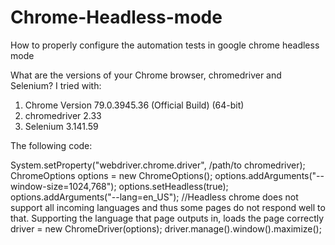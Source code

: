 # Chrome-Headless-mode
How to properly configure the automation tests in google chrome headless mode


What are the versions of your Chrome browser, chromedriver and Selenium? I tried with:

1. Chrome Version 79.0.3945.36 (Official Build) (64-bit)
2. chromedriver 2.33
3. Selenium 3.141.59


The following code:

System.setProperty("webdriver.chrome.driver", /path/to chromedriver);
ChromeOptions options = new ChromeOptions();
options.addArguments("--window-size=1024,768");
options.setHeadless(true);
options.addArguments("--lang=en_US");     //Headless chrome does not support all incoming languages and thus some pages do not respond well to that. Supporting the language that page outputs in, loads the page correctly
driver = new ChromeDriver(options);
driver.manage().window().maximize();

